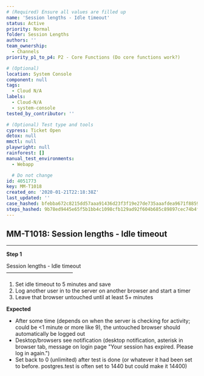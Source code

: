 ```yaml
---
# (Required) Ensure all values are filled up
name: 'Session lengths - Idle timeout'
status: Active
priority: Normal
folder: Session Lengths
authors: ''
team_ownership:
  - Channels
priority_p1_to_p4: P2 - Core Functions (Do core functions work?)

# (Optional)
location: System Console
component: null
tags:
  - Cloud N/A
labels:
  - Cloud-N/A
  - system-console
tested_by_contributor: ''

# (Optional) Test type and tools
cypress: Ticket Open
detox: null
mmctl: null
playwright: null
rainforest: []
manual_test_environments:
  - Webapp

  # Do not change
id: 4051773
key: MM-T1018
created_on: '2020-01-21T22:18:38Z'
last_updated: ''
case_hashed: bfebba672c8215dd57aaa91436d23f3f19e27de735aaafdea9671f8859ce1a284166677bf19ffb05eb26a3f6f1d6a2b2
steps_hashed: 9b78ed9445e65f5b1bb4c1098cfb129ad92f604b685c89897cec74b4f371f2cf6459116ef2cada9de8e51364e4f41b12
---
```


<!-- (Auto-generated) Based on frontmatter's "key" and "name" -->

## MM-T1018: Session lengths - Idle timeout

---

**Step 1**

Session lengths - Idle timeout\
–––––––––––––––––––––––––

1. Set idle timeout to 5 minutes and save
2. Log another user in to the server on another browser and start a timer
3. Leave that browser untouched until at least 5+ minutes

**Expected**

- After some time (depends on when the server is checking for activity; could be <1 minute or more like 9), the untouched browser should automatically be logged out
- Desktop/browsers see notification (desktop notification, asterisk in browser tab, message on login page "Your session has expired. Please log in again.")
- Set back to 0 (unlimited) after test is done (or whatever it had been set to before. postgres.test is often set to 1440 but could make it 14400)
